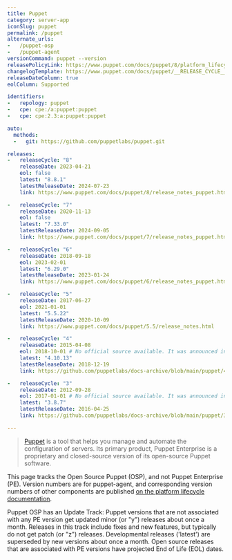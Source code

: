 ```yaml
---
title: Puppet
category: server-app
iconSlug: puppet
permalink: /puppet
alternate_urls:
-   /puppet-osp
-   /puppet-agent
versionCommand: puppet --version
releasePolicyLink: https://www.puppet.com/docs/puppet/8/platform_lifecycle.html
changelogTemplate: https://www.puppet.com/docs/puppet/__RELEASE_CYCLE__
releaseDateColumn: true
eolColumn: Supported

identifiers:
-   repology: puppet
-   cpe: cpe:/a:puppet:puppet
-   cpe: cpe:2.3:a:puppet:puppet

auto:
  methods:
  -   git: https://github.com/puppetlabs/puppet.git

releases:
-   releaseCycle: "8"
    releaseDate: 2023-04-21
    eol: false
    latest: "8.8.1"
    latestReleaseDate: 2024-07-23
    link: https://www.puppet.com/docs/puppet/8/release_notes_puppet.html#release_notes_puppet_x-8-1-0

-   releaseCycle: "7"
    releaseDate: 2020-11-13
    eol: false
    latest: "7.33.0"
    latestReleaseDate: 2024-09-05
    link: https://www.puppet.com/docs/puppet/7/release_notes_puppet.html#release_notes_puppet_x-7-25-0

-   releaseCycle: "6"
    releaseDate: 2018-09-18
    eol: 2023-02-01
    latest: "6.29.0"
    latestReleaseDate: 2023-01-24
    link: https://www.puppet.com/docs/puppet/6/release_notes_puppet.html#release_notes_puppet

-   releaseCycle: "5"
    releaseDate: 2017-06-27
    eol: 2021-01-01
    latest: "5.5.22"
    latestReleaseDate: 2020-10-09
    link: https://www.puppet.com/docs/puppet/5.5/release_notes.html

-   releaseCycle: "4"
    releaseDate: 2015-04-08
    eol: 2018-10-01 # No official source available. It was announced in the IRC channel at that time.
    latest: "4.10.13"
    latestReleaseDate: 2018-12-19
    link: https://github.com/puppetlabs/docs-archive/blob/main/puppet/4.10/release_notes.markdown

-   releaseCycle: "3"
    releaseDate: 2012-09-28
    eol: 2017-01-01 # No official source available. It was announced in the IRC channel at that time.
    latest: "3.8.7"
    latestReleaseDate: 2016-04-25
    link: https://github.com/puppetlabs/docs-archive/blob/main/puppet/3.8/release_notes.markdown

---
```


> [Puppet](https://www.puppet.com/) is a tool that helps you manage and automate the configuration
> of servers. Its primary product, Puppet Enterprise is a proprietary and closed-source version of
> its open-source Puppet software.

This page tracks the Open Source Puppet (OSP), and not Puppet Enterprise (PE). Version numbers are
for puppet-agent, and corresponding version numbers of other components are published [on the
platform lifecycle documentation](https://www.puppet.com/docs/puppet/8/platform_lifecycle.html#component-version-numbers).

Puppet OSP has an Update Track: Puppet versions that are not associated with any PE version get
updated minor (or "y") releases about once a month. Releases in this track include fixes and new
features, but typically do not get patch (or "z") releases. Developmental releases ('latest') are
superseded by new versions about once a month. Open source releases that are associated with PE
versions have projected End of Life (EOL) dates.

